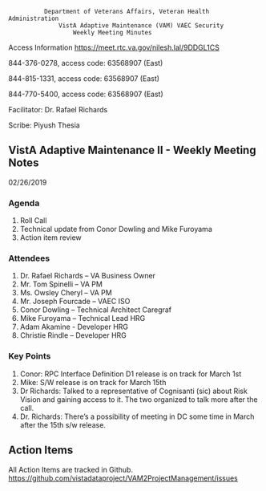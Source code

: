               Department of Veterans Affairs, Veteran Health Administration
                  VistA Adaptive Maintenance (VAM) VAEC Security 
                      Weekly Meeting Minutes
                      
Access Information https://meet.rtc.va.gov/nilesh.lal/9DDGL1CS

844-376-0278, access code: 63568907 (East)

844-815-1331, access code: 63568907 (East)

844-770-5400, access code: 63568907 (East)

Facilitator: Dr. Rafael Richards

Scribe: Piyush Thesia

## VistA Adaptive Maintenance II - Weekly Meeting Notes

02/26/2019

### Agenda
1.	Roll Call
2.	Technical update from Conor Dowling and Mike Furoyama
3.	Action item review

### Attendees 
1.	Dr. Rafael Richards – VA Business Owner
2.	Mr. Tom Spinelli – VA PM
3.	Ms. Owsley Cheryl – VA PM
4.	Mr. Joseph Fourcade – VAEC ISO
5.	Conor Dowling – Technical Architect Caregraf
6.	Mike Furoyama – Technical Lead HRG
7.	Adam Akamine - Developer HRG
8.	Christie Rindle – Developer HRG

### Key Points
1.	Conor:   RPC Interface Definition D1 release is on track for March 1st
2.	Mike:  S/W release is on track for March 15th
3.	Dr Richards:  Talked to a representative of Cognisanti (sic) about Risk Vision and gaining access to it. The two organized to talk more after the call.
4.	Dr. Richards: There’s a possibility of meeting in DC some time in March after the 15th s/w release.

## Action Items
All Action Items are tracked in Github. 
https://github.com/vistadataproject/VAM2ProjectManagement/issues
